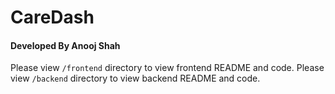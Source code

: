 # CareDash 
#### Developed By Anooj Shah 

Please view `/frontend` directory to view frontend README and code.
Please view `/backend` directory to view backend README and code.
